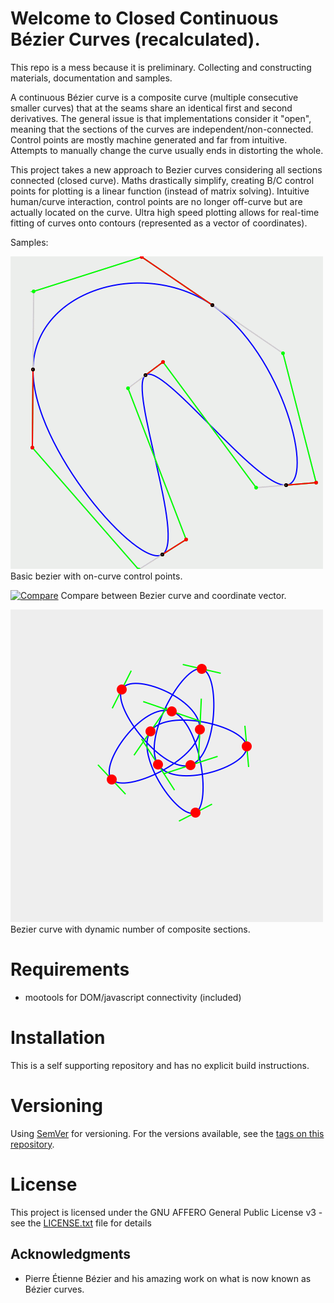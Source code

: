 # Welcome to Closed Continuous Bézier Curves (recalculated).

This repo is a mess because it is preliminary.
Collecting and constructing materials, documentation and samples.

A continuous Bézier curve is a composite curve (multiple consecutive smaller curves) that at the seams share an identical first and second derivatives.
The general issue is that implementations consider it "open", meaning that the sections of the curves are independent/non-connected.
Control points are mostly machine generated and far from intuitive.
Attempts to manually change the curve usually ends in distorting the whole.

This project takes a new approach to Bezier curves considering all sections connected (closed curve).
Maths drastically simplify, creating B/C control points for plotting is a linear function (instead of matrix solving).
Intuitive human/curve interaction, control points are no longer off-curve but are actually located on the curve.
Ultra high speed plotting allows for real-time fitting of curves onto contours (represented as a vector of coordinates).

Samples:

[![Animated](docs/animated.gif)](https://RockingShip.github.io/ccbc/animated.html)
Basic bezier with on-curve control points.

[![Compare](docs/compare.gif)](https://RockingShip.github.io/ccbc/compare.html)
Compare between Bezier curve and coordinate vector.

[![Resize](docs/resize.png)](https://RockingShip.github.io/ccbc/resize.html)
Bezier curve with dynamic number of composite sections.

# Requirements

*   mootools for DOM/javascript connectivity (included)

# Installation

This is a self supporting repository and has no explicit build instructions.

# Versioning

Using [SemVer](http://semver.org/) for versioning. For the versions available, see the [tags on this repository](https://github.com/RockingShip/ccbc/tags).

# License

This project is licensed under the GNU AFFERO General Public License v3 - see the [LICENSE.txt](LICENSE.txt) file for details

## Acknowledgments

* Pierre Étienne Bézier and his amazing work on what is now known as Bézier curves.
